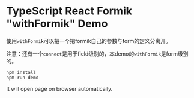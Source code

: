 TypeScript React Formik "withFormik" Demo
=================================

使用`withFormik`可以把一个把formik自己的参数与form的定义分离开。

注意：还有一个`connect`是用于field级别的，本demo的`withFormik`是form级别的。

```
npm install
npm run demo
```

It will open page on browser automatically.
